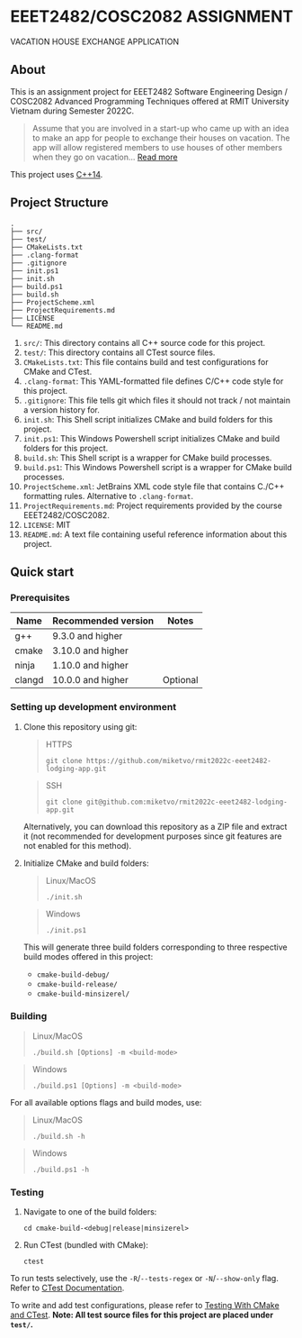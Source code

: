 # EEET2482/COSC2082 ASSIGNMENT
VACATION HOUSE EXCHANGE APPLICATION


## About

This is an assignment project for EEET2482 Software Engineering Design / COSC2082 Advanced Programming Techniques offered at RMIT University Vietnam during Semester 2022C.

> Assume that you are involved in a start-up who came up with an idea to make an app for people to exchange their houses on vacation. The app will allow registered members to use houses of other members when they go on vacation...
[Read more](ProjectDetails.md)

This project uses [C++14](https://en.wikipedia.org/wiki/C%2B%2B14).


## Project Structure

```
.
├── src/
├── test/
├── CMakeLists.txt
├── .clang-format
├── .gitignore
├── init.ps1
├── init.sh
├── build.ps1
├── build.sh
├── ProjectScheme.xml
├── ProjectRequirements.md
├── LICENSE
└── README.md
```

1. `src/`: This directory contains all C++ source code for this project.
2. `test/`: This directory contains all CTest source files.
3. `CMakeLists.txt`: This file contains build and test configurations for CMake and CTest.
4. `.clang-format`: This YAML-formatted file defines C/C++ code style for this project.
5. `.gitignore`: This file tells git which files it should not track / not maintain a version history for.
6. `init.sh`: This Shell script initializes CMake and build folders for this project.
7. `init.ps1`: This Windows Powershell script initializes CMake and build folders for this project.
8. `build.sh`: This Shell script is a wrapper for CMake build processes.
9. `build.ps1`: This Windows Powershell script is a wrapper for CMake build processes.
10. `ProjectScheme.xml`: JetBrains XML code style file that contains C./C++ formatting rules. Alternative to `.clang-format`.
11. `ProjectRequirements.md`: Project requirements provided by the course EEET2482/COSC2082.
12. `LICENSE`: MIT
13. `README.md`: A text file containing useful reference information about this project.


## Quick start

### Prerequisites
| Name   | Recommended version | Notes    |
|--------|---------------------|----------|
| g++    | 9.3.0 and higher    |          |
| cmake  | 3.10.0 and higher   |          |
| ninja  | 1.10.0 and higher   |          |
| clangd | 10.0.0 and higher   | Optional |

### Setting up development environment

1. Clone this repository using git: 
    > HTTPS
    > ```shell
    > git clone https://github.com/miketvo/rmit2022c-eeet2482-lodging-app.git
    > ```
   
    > SSH
    > ```shell
    > git clone git@github.com:miketvo/rmit2022c-eeet2482-lodging-app.git
    > ```
    
    Alternatively, you can download this repository as a ZIP file and extract it (not recommended for development purposes since git features are not enabled for this method).
2. Initialize CMake and build folders:
    > Linux/MacOS
    > ```shell
    > ./init.sh
    > ```

    > Windows
    > ```shell
    > ./init.ps1
    > ```

   This will generate three build folders corresponding to three respective build modes offered in this project:
    * `cmake-build-debug/`
    * `cmake-build-release/`
    * `cmake-build-minsizerel/`

### Building

> Linux/MacOS
> ```shell
> ./build.sh [Options] -m <build-mode>
> ```

> Windows
> ```shell
> ./build.ps1 [Options] -m <build-mode>
> ```

For all available options flags and build modes, use:

> Linux/MacOS
> ```shell
> ./build.sh -h
> ```

> Windows
> ```shell
> ./build.ps1 -h
> ```

### Testing

1. Navigate to one of the build folders:
    ```
    cd cmake-build-<debug|release|minsizerel>
    ```
2. Run CTest (bundled with CMake):
    ```shell
    ctest
    ```

To run tests selectively, use the `-R`/`--tests-regex` or `-N`/`--show-only` flag. Refer to [CTest Documentation](https://cmake.org/cmake/help/latest/manual/ctest.1.html).

To write and add test configurations, please refer to [Testing With CMake and CTest](https://cmake.org/cmake/help/book/mastering-cmake/chapter/Testing%20With%20CMake%20and%20CTest.html). **Note: All test source files for this project are placed under `test/`.**
